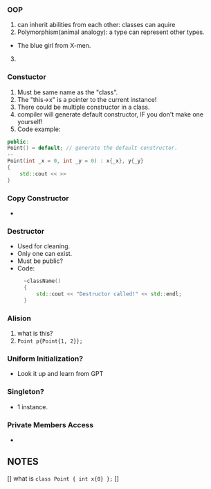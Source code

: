 ### OOP
1. can inherit abilities from each other: classes can aquire 
2. Polymorphism(animal analogy): a type can represent other types.
- The blue girl from X-men.
3.  

### Constuctor
1. Must be same name as the "class".
2. The "this->x" is a pointer to the current instance!
3. There could be multiple constructor in a class.
4. compiler will generate default constructor, IF you don't make one yourself!
5. Code example:
```c++
public:
Point() = default; // generate the default constructor.
--
Point(int _x = 0, int _y = 0) : x{_x}, y{_y}
{
    std::cout << >>
} 
```
### Copy Constructor
- 

### Destructor
- Used for cleaning.
- Only one can exist.
- Must be public?
- Code:
  ```cpp
    ~className()
    {
        std::cout << "Destructor called!" << std::endl;
    }
  ```

### Alision
1. what is this?
2. `Point p{Point{1, 2}};`

### Uniform Initialization?
- Look it up and learn from GPT
  
### Singleton?
- 1 instance.

### Private Members Access
- 

## NOTES
[] what is `class Point { int x{0} };`
[] 